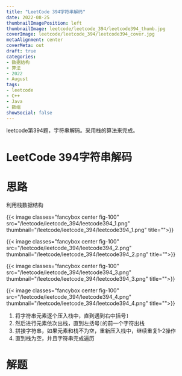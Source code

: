 ```yaml
---
title: "LeetCode 394字符串解码"
date: 2022-08-25
thumbnailImagePosition: left
thumbnailImage: leetcode/leetcode_394/leetcode394_thumb.jpg
coverImage: leetcode/leetcode_394/leetcode394_cover.jpg
metaAlignment: center
coverMeta: out
draft: true
categories:
- 数据结构
- 算法
- 2022
- August 
tags:
- leetcode
- C++
- Java
- 数组
showSocial: false
---
```


leetcode第394题，字符串解码。采用栈的算法来完成。

<!--more-->
# LeetCode 394字符串解码



# 思路

利用栈数据结构

{{< image classes="fancybox center fig-100" src="/leetcode/leetcode_394/leetcode394_1.png" thumbnail="/leetcode/leetcode_394/leetcode394_1.png" title="">}}

{{< image classes="fancybox center fig-100" src="/leetcode/leetcode_394/leetcode394_2.png" thumbnail="/leetcode/leetcode_394/leetcode394_2.png" title="">}}

{{< image classes="fancybox center fig-100" src="/leetcode/leetcode_394/leetcode394_3.png" thumbnail="/leetcode/leetcode_394/leetcode394_3.png" title="">}}

{{< image classes="fancybox center fig-100" src="/leetcode/leetcode_394/leetcode394_4.png" thumbnail="/leetcode/leetcode_394/leetcode394_4.png" title="">}}

1. 将字符串元素逐个压入栈中，直到遇到右中括号`]`
2. 然后进行元素依次出栈，直到左括号`[`的前一个字符出栈
3. 拼接字符串，如果元素和栈不为空，重新压入栈中，继续重复1-2操作
4. 直到栈为空，并且字符串完成遍历



# 解题